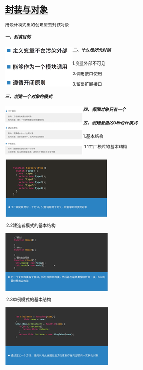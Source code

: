 # [封装与对象](https://course.study.163.com/480000006851431/lecture-480000037171630)

用设计模式里的创建型去封装对象

##### 一、封装目的

<img src="封装与对象.assets/image-20210422105705227.png" alt="image-20210422105705227" style="zoom:25%;" align="left"/>

##### 二、什么是好的封装

1.变量外部不可见

2.调用接口使用

3.留出扩展接口

##### 三、创建一个对象的模式

<img src="封装与对象.assets/image-20210422110415114.png" alt="image-20210422110415114" style="zoom: 25%;" align="left"/>

##### 四、保障对象只有一个

<img src="封装与对象.assets/image-20210422110659480.png" alt="image-20210422110659480" style="zoom:25%;" align="left"/>

##### 五、创建型里的3种设计模式

1.基本结构

​	1.1工厂模式的基本结构

​	<img src="封装与对象.assets/image-20210422111421628.png" alt="image-20210422111421628" style="zoom:33%;" />

​	2.2建造者模式的基本结构

​	<img src="封装与对象.assets/image-20210422111937264.png" alt="image-20210422111937264" style="zoom:33%;" />

​	2.3单例模式的基本结构

​	<img src="封装与对象.assets/image-20210422112306933.png" alt="image-20210422112306933" style="zoom:33%;" />